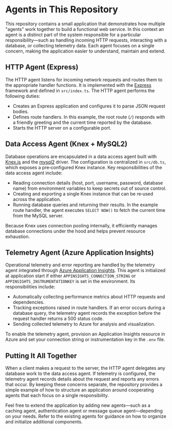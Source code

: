 # Agents in This Repository

This repository contains a small application that demonstrates how multiple
"agents" work together to build a functional web service. In this context an
agent is a distinct part of the system responsible for a particular
responsibility—such as handling incoming HTTP requests, interacting with a
database, or collecting telemetry data. Each agent focuses on a single
concern, making the application easier to understand, maintain and extend.

## HTTP Agent (Express)

The HTTP agent listens for incoming network requests and routes them to the
appropriate handler functions. It is implemented with the
[Express](https://expressjs.com/) framework and defined in
`src/index.ts`. The HTTP agent performs the following duties:

- Creates an Express application and configures it to parse JSON request
  bodies.
- Defines route handlers. In this example, the root route (`/`) responds
  with a friendly greeting and the current time reported by the database.
- Starts the HTTP server on a configurable port.

## Data Access Agent (Knex + MySQL2)

Database operations are encapsulated in a data access agent built with
[Knex.js](https://knexjs.org/) and the
[mysql2](https://www.npmjs.com/package/mysql2) driver. The configuration is
centralized in `src/db.ts`, which exposes a pre‑configured Knex instance.
Key responsibilities of the data access agent include:

- Reading connection details (host, port, username, password, database name)
  from environment variables to keep secrets out of source control.
- Creating and exporting a single Knex instance that can be re‑used across
  the application.
- Running database queries and returning their results. In the example route
  handler, the agent executes `SELECT NOW()` to fetch the current time from
  the MySQL server.

Because Knex uses connection pooling internally, it efficiently manages
database connections under the hood and helps prevent resource exhaustion.

## Telemetry Agent (Azure Application Insights)

Operational telemetry and error reporting are handled by the telemetry agent
integrated through [Azure Application
Insights](https://learn.microsoft.com/azure/azure-monitor/app/app-insights-overview).
This agent is initialized at application start if either
`APPINSIGHTS_CONNECTION_STRING` or `APPINSIGHTS_INSTRUMENTATIONKEY` is set in
the environment. Its responsibilities include:

- Automatically collecting performance metrics about HTTP requests and
  dependencies.
- Tracking exceptions raised in route handlers. If an error occurs during
  a database query, the telemetry agent records the exception before the
  request handler returns a 500 status code.
- Sending collected telemetry to Azure for analysis and visualization.

To enable the telemetry agent, provision an Application Insights resource in
Azure and set your connection string or instrumentation key in the `.env`
file.

## Putting It All Together

When a client makes a request to the server, the HTTP agent delegates any
database work to the data access agent. If telemetry is configured, the
telemetry agent records details about the request and reports any errors that
occur. By keeping these concerns separate, the repository provides a simple
example of how to structure an application around cooperating agents that each
focus on a single responsibility.

Feel free to extend the application by adding new agents—such as a caching
agent, authentication agent or message queue agent—depending on your needs.
Refer to the existing agents for guidance on how to organize and initialize
additional components.

